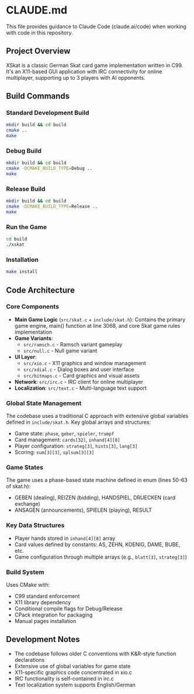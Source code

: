 # CLAUDE.md

This file provides guidance to Claude Code (claude.ai/code) when working with code in this repository.

## Project Overview

XSkat is a classic German Skat card game implementation written in C99. It's an X11-based GUI application with IRC connectivity for online multiplayer, supporting up to 3 players with AI opponents.

## Build Commands

### Standard Development Build
```bash
mkdir build && cd build
cmake ..
make
```

### Debug Build
```bash
mkdir build && cd build
cmake -DCMAKE_BUILD_TYPE=Debug ..
make
```

### Release Build
```bash
mkdir build && cd build
cmake -DCMAKE_BUILD_TYPE=Release ..
make
```

### Run the Game
```bash
cd build
./xskat
```

### Installation
```bash
make install
```

## Code Architecture

### Core Components

- **Main Game Logic** (`src/skat.c` + `include/skat.h`): Contains the primary game engine, main() function at line 3068, and core Skat game rules implementation
- **Game Variants**: 
  - `src/ramsch.c` - Ramsch variant gameplay
  - `src/null.c` - Null game variant
- **UI Layer**: 
  - `src/xio.c` - X11 graphics and window management
  - `src/xdial.c` - Dialog boxes and user interface
  - `src/bitmaps.c` - Card graphics and visual assets
- **Network**: `src/irc.c` - IRC client for online multiplayer
- **Localization**: `src/text.c` - Multi-language text support

### Global State Management

The codebase uses a traditional C approach with extensive global variables defined in `include/skat.h`. Key global arrays and structures:
- Game state: `phase`, `geber`, `spieler`, `trumpf`
- Card management: `cards[32]`, `inhand[4][8]` 
- Player configuration: `strateg[3]`, `hints[3]`, `lang[3]`
- Scoring: `sum[3][3]`, `splsum[3][3]`

### Game States

The game uses a phase-based state machine defined in enum (lines 50-63 of skat.h):
- GEBEN (dealing), REIZEN (bidding), HANDSPIEL, DRUECKEN (card exchange)
- ANSAGEN (announcements), SPIELEN (playing), RESULT

### Key Data Structures

- Player hands stored in `inhand[4][8]` array
- Card values defined by constants: AS, ZEHN, KOENIG, DAME, BUBE, etc.
- Game configuration through multiple arrays (e.g., `blatt[3]`, `strateg[3]`)

### Build System

Uses CMake with:
- C99 standard enforcement
- X11 library dependency
- Conditional compile flags for Debug/Release
- CPack integration for packaging
- Manual pages installation

## Development Notes

- The codebase follows older C conventions with K&R-style function declarations
- Extensive use of global variables for game state
- X11-specific graphics code concentrated in xio.c
- IRC functionality is self-contained in irc.c
- Text localization system supports English/German